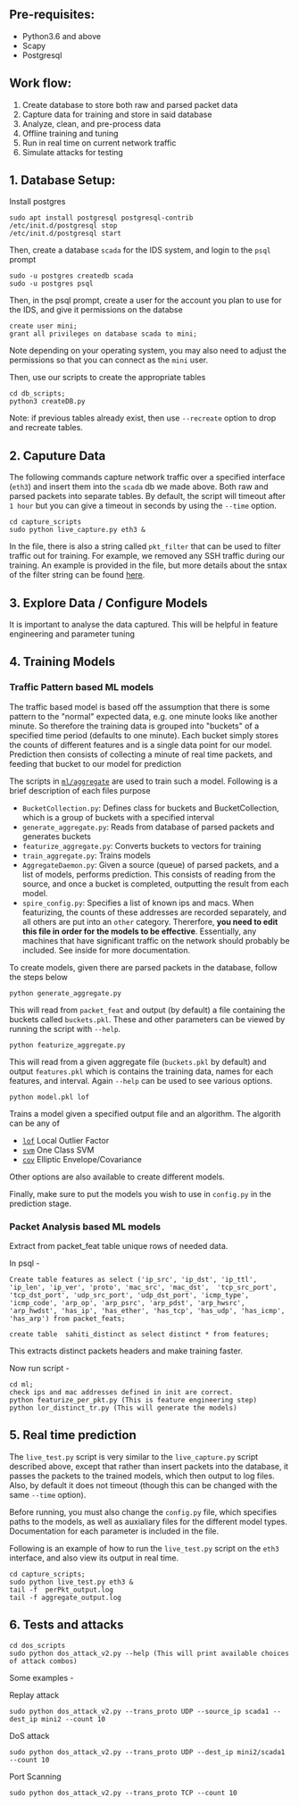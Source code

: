 ## Pre-requisites:
- Python3.6 and above
- Scapy
- Postgresql

## Work flow:
1. Create database to store both raw and parsed packet data
2. Capture data for training and store in said database
3. Analyze, clean, and pre-process data
4. Offline training and tuning
5. Run in real time on current network traffic
6. Simulate attacks for testing

## 1. Database Setup:
Install postgres
```
sudo apt install postgresql postgresql-contrib
/etc/init.d/postgresql stop
/etc/init.d/postgresql start
```

Then, create a database `scada` for the IDS system, and login to the `psql` prompt
```
sudo -u postgres createdb scada
sudo -u postgres psql 
```

Then, in the psql prompt, create a user for the account you plan to use for the IDS, and give it permissions on the databse
```
create user mini;
grant all privileges on database scada to mini; 
```

Note depending on your operating system, you may also need to adjust the permissions so that you can connect as the `mini`
user.

Then, use our scripts to create the appropriate tables
```
cd db_scripts; 
python3 createDB.py
```

Note: if previous tables already exist, then use `--recreate` option to drop and recreate tables.

## 2. Caputure Data

The following commands capture network traffic over a specified interface (`eth3`) and insert them into the `scada` db we made above. 
Both raw and parsed packets into separate tables. By default, the script will timeout after `1 hour` but you can give
a timeout in seconds by using the `--time` option.

```
cd capture_scripts
sudo python live_capture.py eth3 &
```

In the file, there is also a string called `pkt_filter` that can be used to filter traffic out for training. For example, we removed
any SSH traffic during our training. An example is provided in the file, but more details about the sntax of the filter string can be
found [here](https://biot.com/capstats/bpf.html).

## 3. Explore Data / Configure Models
It is important to analyse the data captured. This will be helpful in feature engineering and parameter tuning


## 4. Training Models
### Traffic Pattern based ML models
The traffic based model is based off the assumption that there is some pattern to the "normal" expected data, e.g. one minute
looks like another minute. So therefore the training data is grouped into "buckets" of a specified time period (defaults to one
minute). Each bucket simply stores the counts of different features and is a single data point for our model. Prediction then
consists of collecting a minute of real time packets, and feeding that bucket to our model for prediction

The scripts in [`ml/aggregate`](ml/aggregate) are used to train such a model. Following is a brief description of each files purpose
- `BucketCollection.py`: Defines class for buckets and BucketCollection, which is a group of buckets with a specified interval
- `generate_aggregate.py`: Reads from database of parsed packets and generates buckets
- `featurize_aggregate.py`: Converts buckets to vectors for training
- `train_aggregate.py`: Trains models
- `AggregateDaemon.py`: Given a source (queue) of parsed packets, and a list of models, performs prediction. This consists of reading from the source, and once a bucket is completed, outputting the result from each model.
- `spire_config.py`: Specifies a list of known ips and macs. When featurizing, the counts of these addresses are recorded separately, and all others are put into an `other` 
category. Thererfore, **you need to edit this file in order for the models to be effective**. Essentially, any machines that have significant traffic on the network should probably be included. See inside for more documentation.

To create models, given there are parsed packets in the database, follow the steps below
```
python generate_aggregate.py
```
This will read from `packet_feat` and output (by default) a file containing the buckets called `buckets.pkl`. These and other parameters can be viewed by running the script with `--help`.
```
python featurize_aggregate.py
```
This will read from a given aggregate file (`buckets.pkl` by default) and output `features.pkl` which is contains the training
data, names for each features, and interval. Again `--help` can be used to see various options.


```
python model.pkl lof
```
Trains a model given a specified output file and an algorithm. The algorith can be any of

- [`lof`](https://scikit-learn.org/stable/modules/generated/sklearn.neighbors.LocalOutlierFactor.html) Local Outlier Factor
- [`svm`](https://scikit-learn.org/stable/modules/generated/sklearn.svm.OneClassSVM.html#sklearn.svm.OneClassSVM) One Class SVM
- [`cov`](https://scikit-learn.org/stable/modules/generated/sklearn.covariance.EllipticEnvelope.html#sklearn.covariance.EllipticEnvelope) Elliptic Envelope/Covariance

Other options are also available to create different models.

Finally, make sure to put the models you wish to use in `config.py` in the prediction stage.

### Packet Analysis based ML models
Extract from packet_feat table unique rows of needed data.

In psql -
```
Create table features as select ('ip_src', 'ip_dst', 'ip_ttl', 'ip_len', 'ip_ver', 'proto', 'mac_src', 'mac_dst',  'tcp_src_port', 'tcp_dst_port', 'udp_src_port', 'udp_dst_port', 'icmp_type', 'icmp_code', 'arp_op', 'arp_psrc', 'arp_pdst', 'arp_hwsrc', 'arp_hwdst', 'has_ip', 'has_ether', 'has_tcp', 'has_udp', 'has_icmp', 'has_arp') from packet_feats;

create table  sahiti_distinct as select distinct * from features;
```
This extracts distinct packets headers and make training faster.

Now run script -
```
cd ml;
check ips and mac addresses defined in init are correct.
python featurize_per_pkt.py (This is feature engineering step)
python lor_distinct_tr.py (This will generate the models)
```

## 5. Real time prediction

The `live_test.py` script is very similar to the `live_capture.py` script described above, except that rather than insert packets
into the database, it passes the packets to the trained models, which then output to log files. Also, by default it does not timeout 
(though this can be changed with the same `--time` option).

Before running, you must also change the `config.py` file, which specifies paths to the models, as well as auxialiary files for
the different model types. Documentation for each parameter is included in the file.

Following is an example of how to run the `live_test.py` script on the `eth3` interface, and also view its output in real time. 
```
cd capture_scripts;
sudo python live_test.py eth3 &
tail -f  perPkt_output.log 
tail -f aggregate_output.log 
```

## 6. Tests and attacks
```
cd dos_scripts
sudo python dos_attack_v2.py --help (This will print available choices of attack combos)
```

Some examples -

Replay attack

    sudo python dos_attack_v2.py --trans_proto UDP --source_ip scada1 --dest_ip mini2 --count 10

DoS attack

    sudo python dos_attack_v2.py --trans_proto UDP --dest_ip mini2/scada1 --count 10

Port Scanning

    sudo python dos_attack_v2.py --trans_proto TCP --count 10





